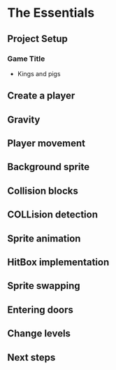 # The Essentials

## Project Setup

### Game Title

- Kings and pigs

## Create a player

## Gravity

## Player movement

## Background sprite

## Collision blocks

## COLLision detection

## Sprite animation

## HitBox implementation

## Sprite swapping

## Entering doors

## Change levels

## Next steps
